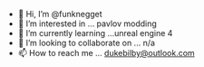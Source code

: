- 👋 Hi, I’m @funknegget
- 👀 I’m interested in ... pavlov modding 
- 🌱 I’m currently learning ...unreal engine 4 
- 💞️ I’m looking to collaborate on ... n/a   
- 📫 How to reach me ... dukebilby@outlook.com

<!---
funknegget/funknegget is a ✨ special ✨ repository because its `README.md` (this file) appears on your GitHub profile.
You can click the Preview link to take a look at your changes.
--->
